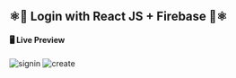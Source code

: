 ## ⚛️📧 Login with React JS + Firebase  📧⚛️

#### 🖥️ Live Preview
![signin](https://i.ibb.co/6tRq1hf/signin.png)
![create](https://i.ibb.co/zx8xST5/createaccount.png)
